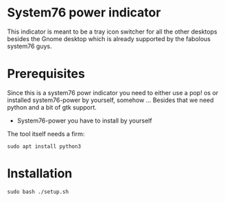 System76 power indicator
===============

This indicator is meant to be a tray icon switcher for all the other desktops 
besides the Gnome desktop which is already supported by the fabolous system76 guys.

Prerequisites
============
Since this is a system76 powr indicator you need to either use a pop! os or installed system76-power by yourself, somehow …
Besides that we need python and a bit of gtk support.

- System76-power you have to install by yourself

The tool itself needs a firm:

```shell
sudo apt install python3
```

Installation
============
```shell
sudo bash ./setup.sh
```
